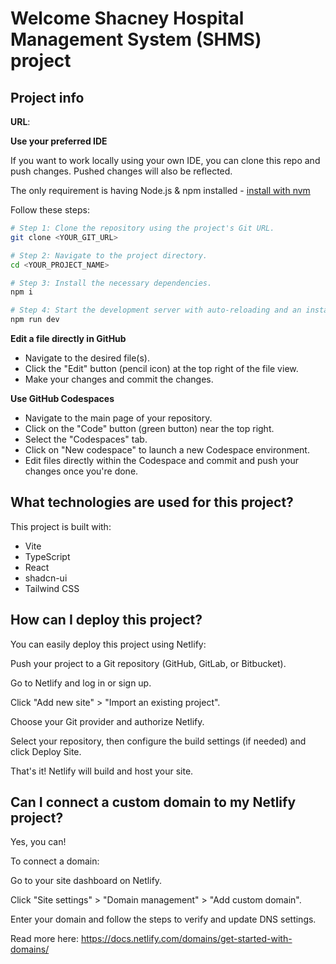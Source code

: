 # Welcome Shacney Hospital Management System (SHMS) project

## Project info

**URL**: 

**Use your preferred IDE**

If you want to work locally using your own IDE, you can clone this repo and push changes. Pushed changes will also be reflected.

The only requirement is having Node.js & npm installed - [install with nvm](https://github.com/nvm-sh/nvm#installing-and-updating)

Follow these steps:

```sh
# Step 1: Clone the repository using the project's Git URL.
git clone <YOUR_GIT_URL>

# Step 2: Navigate to the project directory.
cd <YOUR_PROJECT_NAME>

# Step 3: Install the necessary dependencies.
npm i

# Step 4: Start the development server with auto-reloading and an instant preview.
npm run dev
```

**Edit a file directly in GitHub**

- Navigate to the desired file(s).
- Click the "Edit" button (pencil icon) at the top right of the file view.
- Make your changes and commit the changes.

**Use GitHub Codespaces**

- Navigate to the main page of your repository.
- Click on the "Code" button (green button) near the top right.
- Select the "Codespaces" tab.
- Click on "New codespace" to launch a new Codespace environment.
- Edit files directly within the Codespace and commit and push your changes once you're done.

## What technologies are used for this project?

This project is built with:

- Vite
- TypeScript
- React
- shadcn-ui
- Tailwind CSS

## How can I deploy this project?
You can easily deploy this project using Netlify:

Push your project to a Git repository (GitHub, GitLab, or Bitbucket).

Go to Netlify and log in or sign up.

Click "Add new site" > "Import an existing project".

Choose your Git provider and authorize Netlify.

Select your repository, then configure the build settings (if needed) and click Deploy Site.

That's it! Netlify will build and host your site.

## Can I connect a custom domain to my Netlify project?
Yes, you can!

To connect a domain:

Go to your site dashboard on Netlify.

Click "Site settings" > "Domain management" > "Add custom domain".

Enter your domain and follow the steps to verify and update DNS settings.

Read more here: https://docs.netlify.com/domains/get-started-with-domains/
